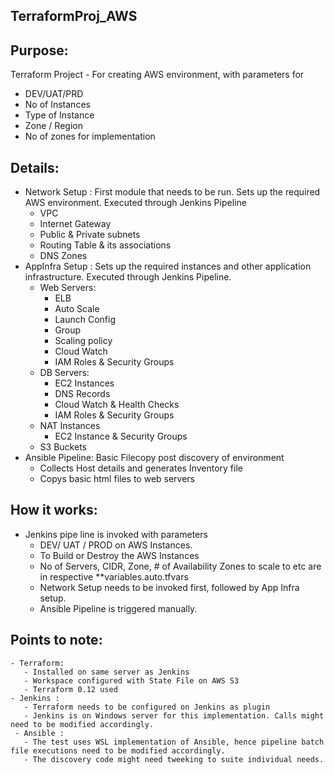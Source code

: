 ## TerraformProj_AWS
Purpose: 
-------
Terraform Project - For creating AWS environment, with parameters for
  - DEV/UAT/PRD
  - No of Instances
  - Type of Instance
  - Zone / Region
  - No of zones for implementation

Details: 
--------
  - Network Setup : First module that needs to be run. Sets up the required AWS environment. Executed through Jenkins Pipeline
    - VPC
    - Internet Gateway
    - Public & Private subnets
    - Routing Table & its associations
    - DNS Zones
  - AppInfra Setup : Sets up the required instances and other application infrastructure. Executed through Jenkins Pipeline.  
     - Web Servers:
       - ELB
       - Auto Scale
       - Launch Config
       - Group
       - Scaling policy
       - Cloud Watch
       - IAM Roles & Security Groups
     - DB Servers:
       - EC2 Instances
       - DNS Records
       - Cloud Watch & Health Checks
       - IAM Roles & Security Groups
     - NAT Instances
       - EC2 Instance & Security Groups
     - S3 Buckets
   - Ansible Pipeline: Basic Filecopy post discovery of environment
     - Collects Host details and generates Inventory file
     - Copys basic html files to web servers  

How it works: 
-------------
  - Jenkins pipe line is invoked with parameters
    - DEV/ UAT / PROD on AWS Instances.
    - To Build or Destroy the AWS Instances
    - No of Servers, CIDR, Zone, # of Availability Zones to scale to etc are in respective **variables.auto.tfvars
    - Network Setup needs to be invoked first, followed by App Infra setup.
    - Ansible Pipeline is triggered manually. 
    
Points to note: 
---------------
    - Terraform:
       - Installed on same server as Jenkins
       - Workspace configured with State File on AWS S3
       - Terraform 0.12 used
    - Jenkins : 
       - Terraform needs to be configured on Jenkins as plugin
       - Jenkins is on Windows server for this implementation. Calls might need to be modified accordingly.
     - Ansible : 
       - The test uses WSL implementation of Ansible, hence pipeline batch file executions need to be modified accordingly.
       - The discovery code might need tweeking to suite individual needs. 
